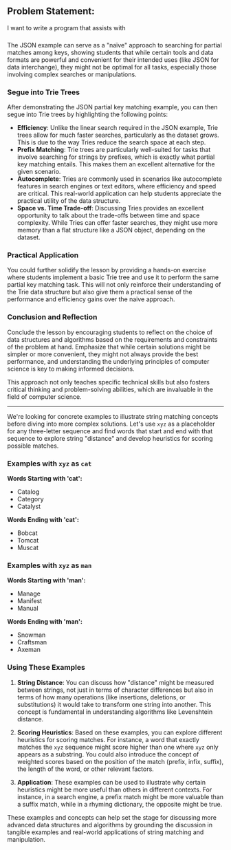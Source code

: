 ## Problem Statement:

I want to write a program that assists with 


### 

The JSON example can serve as a "naïve" approach to searching for partial matches among keys, showing students that while certain tools and data formats are powerful and convenient for their intended uses (like JSON for data interchange), they might not be optimal for all tasks, especially those involving complex searches or manipulations.

### Segue into Trie Trees

After demonstrating the JSON partial key matching example, you can then segue into Trie trees by highlighting the following points:

- **Efficiency**: Unlike the linear search required in the JSON example, Trie trees allow for much faster searches, particularly as the dataset grows. This is due to the way Tries reduce the search space at each step.
- **Prefix Matching**: Trie trees are particularly well-suited for tasks that involve searching for strings by prefixes, which is exactly what partial key matching entails. This makes them an excellent alternative for the given scenario.
- **Autocomplete**: Tries are commonly used in scenarios like autocomplete features in search engines or text editors, where efficiency and speed are critical. This real-world application can help students appreciate the practical utility of the data structure.
- **Space vs. Time Trade-off**: Discussing Tries provides an excellent opportunity to talk about the trade-offs between time and space complexity. While Tries can offer faster searches, they might use more memory than a flat structure like a JSON object, depending on the dataset.

### Practical Application

You could further solidify the lesson by providing a hands-on exercise where students implement a basic Trie tree and use it to perform the same partial key matching task. This will not only reinforce their understanding of the Trie data structure but also give them a practical sense of the performance and efficiency gains over the naive approach.

### **Conclusion and Reflection**

Conclude the lesson by encouraging students to reflect on the choice of data structures and algorithms based on the requirements and constraints of the problem at hand. Emphasize that while certain solutions might be simpler or more convenient, they might not always provide the best performance, and understanding the underlying principles of computer science is key to making informed decisions.

This approach not only teaches specific technical skills but also fosters critical thinking and problem-solving abilities, which are invaluable in the field of computer science.


-----
We're looking for concrete examples to illustrate string matching concepts before diving into more complex solutions. Let's use `xyz` as a placeholder for any three-letter sequence and find words that start and end with that sequence to explore string "distance" and develop heuristics for scoring possible matches.

### Examples with `xyz` as `cat`

**Words Starting with 'cat':**
- Catalog
- Category
- Catalyst

**Words Ending with 'cat':**
- Bobcat
- Tomcat
- Muscat

### Examples with `xyz` as `man`

**Words Starting with 'man':**
- Manage
- Manifest
- Manual

**Words Ending with 'man':**
- Snowman
- Craftsman
- Axeman

### Using These Examples

1. **String Distance**: You can discuss how "distance" might be measured between strings, not just in terms of character differences but also in terms of how many operations (like insertions, deletions, or substitutions) it would take to transform one string into another. This concept is fundamental in understanding algorithms like Levenshtein distance.

2. **Scoring Heuristics**: Based on these examples, you can explore different heuristics for scoring matches. For instance, a word that exactly matches the `xyz` sequence might score higher than one where `xyz` only appears as a substring. You could also introduce the concept of weighted scores based on the position of the match (prefix, infix, suffix), the length of the word, or other relevant factors.

3. **Application**: These examples can be used to illustrate why certain heuristics might be more useful than others in different contexts. For instance, in a search engine, a prefix match might be more valuable than a suffix match, while in a rhyming dictionary, the opposite might be true.

These examples and concepts can help set the stage for discussing more advanced data structures and algorithms by grounding the discussion in tangible examples and real-world applications of string matching and manipulation.
